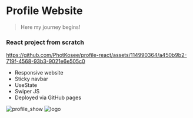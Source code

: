 # Profile Website
> Here my journey begins! <br/>

### React project from scratch


https://github.com/PhotKosee/profile-react/assets/114990364/a450b9b2-719f-4568-93b3-9021e6e505c0

- Responsive website
- Sticky navbar
- UseState
- Swiper JS
- Deployed via GitHub pages

![profile_show](https://github.com/PhotKosee/profile-react/assets/114990364/5247fc18-4137-46b3-b65d-78fede9b1660)
![logo](https://github.com/PhotKosee/profile-react/assets/114990364/4323e11a-1413-4ff7-9d2a-4feba95a8cbc)
